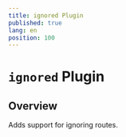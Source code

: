 ```yaml
---
title: ignored Plugin
published: true
lang: en
position: 100
---
```


# `ignored` Plugin

<div class="docs-link_table">
  <a class="view-in-repo" href="https://github.com/scullyio/scully/blob/main/libs/scully/src/lib/routerPlugins/ignoredRoutePlugin.ts"></a>
</div>

## Overview

Adds support for ignoring routes.
